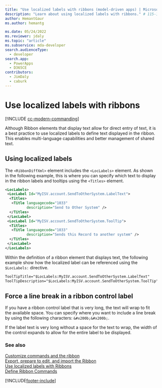 ```yaml
---
title: "Use localized labels with ribbons (model-driven apps) | Microsoft Docs" # Intent and product brand in a unique string of 43-59 chars including spaces
description: "Learn about using localized labels with ribbons." # 115-145 characters including spaces. This abstract displays in the search result.
author: HemantGaur
ms.author: hemantg

ms.date: 05/24/2022
ms.reviewer: jdaly
ms.topic: "article"
ms.subservice: mda-developer
search.audienceType: 
  - developer
search.app: 
  - PowerApps
  - D365CE
contributors: 
  - JimDaly
  - caburk
---
```

# Use localized labels with ribbons

[!INCLUDE [cc-modern-commanding](../data-platform/includes/cc-modern-commanding.md)]

Although Ribbon elements that display text allow for direct entry of text, it is a best practice to use localized labels to define text displayed in the ribbon. This enables multi-language capabilities and better management of shared text.  
  
## Using localized labels  

 The `<RibbonDiffXml>` element includes the `<LocLabels>` element. 
 As shown in the following example, this is where you can specify which text to display in the ribbon labels and tooltips using the `<Titles>` element.  
  
```xml  
<LocLabels>  
 <LocLabel Id="MyISV.account.SendToOtherSystem.LabelText">  
  <Titles>  
   <Title languagecode="1033"  
          description="Send to Other System" />  
  </Titles>  
 </LocLabel>  
 <LocLabel Id="MyISV.account.SendToOtherSystem.ToolTip">  
  <Titles>  
   <Title languagecode="1033"  
          description="Sends this Record to another system" />  
  </Titles>  
 </LocLabel>  
</LocLabels>  
```  
  
 Within the definition of a ribbon element that displays text, the following example show how the localized label can be referenced using the `$LocLabels:` directive.  
  
```xml  
ToolTipTitle="$LocLabels:MyISV.account.SendToOtherSystem.LabelText"  
ToolTipDescription="$LocLabels:MyISV.account.SendToOtherSystem.ToolTip"  
```  
  
## Force a line break in a ribbon control label  

 If you have a ribbon control label that is very long, the text will wrap to fit the available space. You can specify where you want to include a line break by using the following characters: `&#x200b;&#x200b;`.  
  
 If the label text is very long without a space for the text to wrap, the width of the control expands to allow for the entire label to be displayed.  
  
### See also  
 [Customize commands and the ribbon](customize-commands-ribbon.md)   
 [Export, prepare to edit, and import the Ribbon](export-prepare-edit-import-ribbon.md)   
 [Use localized labels with Ribbons](use-localized-labels-ribbons.md)   
 [Define Ribbon Commands](define-ribbon-commands.md)


[!INCLUDE[footer-include](../../includes/footer-banner.md)]